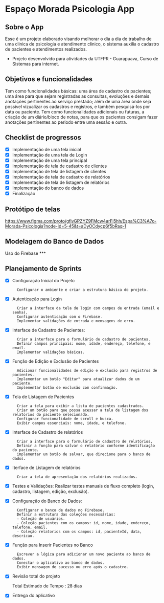 # Espaço Morada Psicologia App

## Sobre o App

Esse é um projeto elaborado visando melhorar o dia a dia de trabalho de uma clinica de psicologia e atendimento clinico, o sistema auxilia o cadastro de pacientes e atendimentos realizados.

- Projeto desenvolvido para atividades da UTFPR - Guarapuava, Curso de Sistemas para internet.

## Objetivos e funcionalidades

Tem como funcionalidades básicas: uma área de cadastro de pacientes; uma área para que sejam registradas as consultas, evoluções e demais anotações pertinentes ao serviço prestado; além de uma área onde seja possivel vizualizar os cadastros e registros, e também pesquisá-los por data ou paciente.
Tem como funcionalidades adicionais ou futuras, a criação de um diário/bloco de notas, para que os pacientes consigam fazer anotações pertinentes ao periodo entre uma sessão e outra.

## Checklist de progressos 

- [x] Implementação de uma tela inicial
- [x] Implementação de uma tela de Login
- [x] Implementação de uma tela principal
- [x] Implementação de tela de cadastro de clientes
- [x] Implementação de tela de listagem de clientes
- [x] Implementação de tela de cadastro de relatórios
- [x] Implementação de tela de listagem de relatórios
- [x] Implementação do banco de dados
- [x] Finalização

## Protótipo de telas

https://www.figma.com/proto/gfjvGPZYZ9FMcw4arFj5hh/Espa%C3%A7o-Morada-Psicologia?node-id=5-45&t=aDyOCdycp6f5bRaq-1

## Modelagem do Banco de Dados

Uso do Firebase ***


## Planejamento de Sprints

- [x] Configuração Inicial do Projeto
      
        Configurar o ambiente e criar a estrutura básica do projeto.

- [x] Autenticação para Login
      
        Criar a interface da tela de login com campos de entrada (email e senha).
        Configurar autenticação com o Firebase.
        Implementar validações de entrada e mensagens de erro.


- [x] Interface de Cadastro de Pacientes:
      
        Criar a interface para o formulário de cadastro de pacientes.
        Definir campos principais: nome, idade, endereço, telefone, e email.
        Implementar validações básicas.

- [x] Função de Edição e Exclusão de Pacientes
      
        Adicionar funcionalidades de edição e exclusão para registros de pacientes.
        Implementar um botão "Editar" para atualizar dados de um paciente.
        Implementar botão de exclusão com confirmação.

- [x] Tela de Listagem de Pacientes
      
        Criar a tela para exibir a lista de pacientes cadastrados.
        Criar um botão para que possa acessar a tela de listagem dos relatórios do paciente selecionado.
        Configurar funcionalidade de scroll e busca.
        Exibir campos essenciais: nome, idade, e telefone.

      
- [x] Interface de Cadastro de relatórios
      
        Criar a interface para o formulário de cadastro de relatórios.
        Definir a função para salvar o relatório conforme identificação do paciente.
        implementar um botão de salvar, que direcione para o banco de dados.

- [x] Iterface de Listagem de relatórios
      
        Criar a tela de apresentação dos relatórios realizados.

- [x] Testes e Validações:
        Realizar testes manuais de fluxo completo (login, cadastro, listagem, edição, exclusão).
           

- [x] Configuração do Banco de Dados:

        Configurar o banco de dados no Firebase.
        Definir a estrutura das coleções necessárias:
        - Coleção de usuários.
        - Coleção pacientes com os campos: id, nome, idade, endereço, telefone, email.
        - Coleção relatorios com os campos: id, pacienteId, data, descricao.
        
- [x] Função para Inserir Pacientes no Banco
      
        Escrever a lógica para adicionar um novo paciente ao banco de dados.
        Conectar o aplicativo ao banco de dados.
        Exibir mensagem de sucesso ou erro após o cadastro.

- [x] Revisão total do projeto
      

  Total Estimado de Tempo : 28 dias


- [x] Entrega do aplicativo

  





